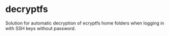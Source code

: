decryptfs
=========

Solution for automatic decryption of ecryptfs home folders when logging in with SSH keys without password.

